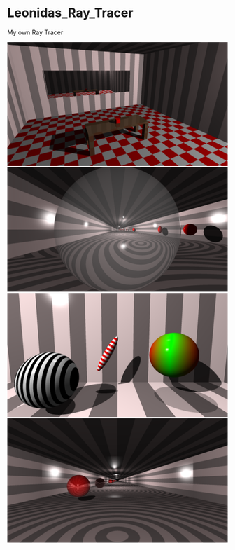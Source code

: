 # Leonidas_Ray_Tracer
My own Ray Tracer

![title](Output/Table.png)
![title](Output/ParallelMirrorTest.png)
![title](Output/old/TestSphere5.png)
![title](Output/old/TestSphere.png)

